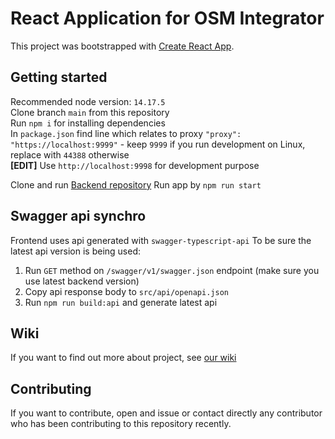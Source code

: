 # React Application for OSM Integrator

This project was bootstrapped with [Create React App](https://github.com/facebook/create-react-app).

## Getting started
Recommended node version: `14.17.5`  
Clone branch `main` from this repository  
Run `npm i` for installing dependencies  
In `package.json` find line which relates to proxy `"proxy": "https://localhost:9999"` - keep `9999` if you run development on Linux, replace with `44388` otherwise   
**[EDIT]** Use `http://localhost:9998` for development purpose

Clone and run [Backend repository](https://github.com/technologiesforaccessibility/osmintegrator-backend)
Run app by `npm run start`

## Swagger api synchro
Frontend uses api generated with `swagger-typescript-api`
To be sure the latest api version is being used:
 1. Run `GET` method on `/swagger/v1/swagger.json` endpoint (make sure you use latest backend version)
 2. Copy api response body to `src/api/openapi.json`
 3. Run `npm run build:api` and generate latest api


## Wiki
If you want to find out more about project, see [our wiki](https://github.com/technologiesforaccessibility/osmintegrator-wiki)


## Contributing
If you want to contribute, open and issue or contact directly any contributor who has been contributing to this repository recently.
